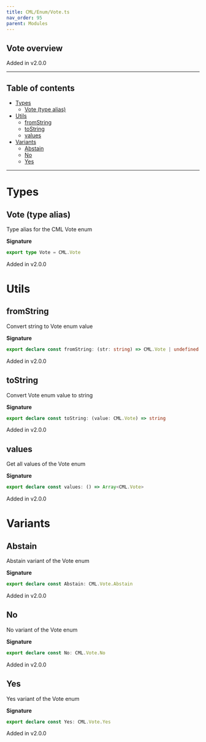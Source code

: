 ```yaml
---
title: CML/Enum/Vote.ts
nav_order: 95
parent: Modules
---
```


## Vote overview

Added in v2.0.0

---

<h2 class="text-delta">Table of contents</h2>

- [Types](#types)
  - [Vote (type alias)](#vote-type-alias)
- [Utils](#utils)
  - [fromString](#fromstring)
  - [toString](#tostring)
  - [values](#values)
- [Variants](#variants)
  - [Abstain](#abstain)
  - [No](#no)
  - [Yes](#yes)

---

# Types

## Vote (type alias)

Type alias for the CML Vote enum

**Signature**

```ts
export type Vote = CML.Vote
```

Added in v2.0.0

# Utils

## fromString

Convert string to Vote enum value

**Signature**

```ts
export declare const fromString: (str: string) => CML.Vote | undefined
```

Added in v2.0.0

## toString

Convert Vote enum value to string

**Signature**

```ts
export declare const toString: (value: CML.Vote) => string
```

Added in v2.0.0

## values

Get all values of the Vote enum

**Signature**

```ts
export declare const values: () => Array<CML.Vote>
```

Added in v2.0.0

# Variants

## Abstain

Abstain variant of the Vote enum

**Signature**

```ts
export declare const Abstain: CML.Vote.Abstain
```

Added in v2.0.0

## No

No variant of the Vote enum

**Signature**

```ts
export declare const No: CML.Vote.No
```

Added in v2.0.0

## Yes

Yes variant of the Vote enum

**Signature**

```ts
export declare const Yes: CML.Vote.Yes
```

Added in v2.0.0
